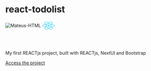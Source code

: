 # react-todolist
  <div>
  <img align="center" alt="Mateus-HTML" height="30" width="40" src="https://raw.githubusercontent.com/jmnote/z-icons/master/svg/bootstrap.svg">
  <img align="center" alt="Mateus-React" height="30" width="40" src="https://raw.githubusercontent.com/devicons/devicon/master/icons/react/react-original.svg">
</div>

<br><br>

My first REACTjs project, built with REACTjs, NextUI and Bootstrap


<a href='https://mateuslcsilva.github.io/react-todolist/' target='_blank'>Access the project</a>
